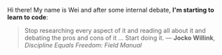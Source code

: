 Hi there! My name is Wei and after some internal debate, **I'm starting to learn to code**:
>Stop researching every aspect of it and reading all about it and debating the pros and cons of it … Start doing it.
― **Jocko Willink**, _Discipline Equals Freedom: Field Manual_
